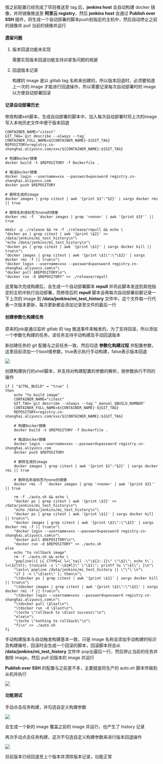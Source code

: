 
按之前配置已经完成了项目推送至 tag 后，**jenkins host** 会自动构建 docker 镜像，并将镜像推送至 **阿里云 registry**，然后 **jenkins host** 会通过 **Publish over SSH** 插件，将生成一个自动部署的脚本push到指定的主机中，然后自动停止之前的镜像并 pull 当前的镜像并运行

#### 遗留问题

1. 版本回退功能未实现

   需要实现版本回退功能支持对紧急问题的规避

2. 回退版本记录

   构建的 image 是以 gitlab tag 名称来创建的，所以版本回退时，必须要知道上一次的 image 才能进行回退操作，所以需要记录每次自动部署时的 image 以方便自动部署回滚

#### 记录自动部署历史

修改构建ssh脚本，生成自动部署的脚本中，加入每次自动部署时将上次的image写入本地历史文件中便于版本回退

```shell
CONTAINER_NAME="citest"
GIT_TAG=`git describe --always --tag`
CONTAINER_FULL_NAME=${CONTAINER_NAME}-${GIT_TAG}
REPOSITORY=registry.cn-shanghai.aliyuncs.com/xxx/${CONTAINER_NAME}:${GIT_TAG}

# 构建Docker镜像
docker build -t $REPOSITORY -f Dockerfile .

# 推送Docker镜像
docker login --username=xxx --password=password registry.cn-shanghai.aliyuncs.com
docker push $REPOSITORY

# 删除生成的image
docker images | grep citest | awk '{print $1":"$2}' | xargs docker rmi || true

# 删除名称或标签为none的镜像
docker rmi -f  `docker images | grep '<none>' | awk '{print $3}'` || true

mkdir -p ./release && rm -f ./release/repull && echo \
"docker ps | grep citest | awk '{print \$2}' >> /data/jenkins/mi_test_history\n"\
"echo /data/jenkins/mi_test_history\n"\
"docker ps | grep citest | awk '{print \$1}' | xargs docker kill || true\n"\
"docker images | grep citest | awk '{print \$1\":\"\$2}' | xargs docker rmi -f || true\n"\
"docker login --username=xxx --password=password registry.cn-shanghai.aliyuncs.com\n"\
"docker pull $REPOSITORY\n"\
"docker run -d $REPOSITORY" >> ./release/repull
```

这里每次完成构建后，会生成一个自动部署脚本 **repull** 并将此脚本发送到其他指定的主机中执行自动部署，而修改后的 **repull** 脚本会再每次自动部署前都记录一下上次的 image 到 **/data/jenkins/mi_test_history** 文件中，这个文件每一行代表一次版本更新，每次更新都会添加记录至文件的最后一行

#### 创建参数化构建任务

原来的job是通过监听 gitlab 的 tag 推送事件来触发的，为了支持回滚，所以添加一个参数化构建的任务，该任务支持手动构建及手动回退版本

新创建任务的 git 配置与之前任务一致，然后勾选 **参数化构建过程** 并配置参数，这里目前添加一个bool值参数，true表示执行手动构建，false表示版本回退

![](https://user-gold-cdn.xitu.io/2019/8/20/16cae61d73250734?w=1846&h=834&f=png&s=113218)

创建构建执行的shell脚本，并支持对构建配置的参数的解析，按参数执行不同的操作

```shell
if [ "$CTRL_BUILD" = "true" ]
then
	echo "to build image"
	CONTAINER_NAME="citest"
	GIT_TAG=`git describe --always --tag`"_manual_$BUILD_NUMBER"
    CONTAINER_FULL_NAME=${CONTAINER_NAME}-${GIT_TAG}
	REPOSITORY=registry.cn-shanghai.aliyuncs.com/xxx/${CONTAINER_NAME}:${GIT_TAG}

	# 构建Docker镜像
	docker build -t $REPOSITORY -f Dockerfile .

	# 推送Docker镜像
	docker login --username=xxx --password=password registry.cn-shanghai.aliyuncs.com
	docker push $REPOSITORY

	# 删除生成的image
	docker images | grep citest | awk '{print $1":"$2}' | xargs docker rmi || true

	# 删除名称或标签为none的镜像
	docker rmi -f  `docker images | grep '<none>' | awk '{print $3}'` || true

	rm -f ./auto.sh && echo \
	"docker ps | grep citest | awk '{print \$2}' >> /data/jenkins/mi_test_history\n"\
	"echo /data/jenkins/mi_test_history\n"\
	"docker ps | grep citest | awk '{print \$1}' | xargs docker kill || true\n"\
	"docker images | grep citest | awk '{print \$1\":\"\$2}' | xargs docker rmi -f || true\n"\
	"docker login --username=xxx --password=password registry.cn-shanghai.aliyuncs.com\n"\
	"docker pull $REPOSITORY\n"\
	"docker run -d $REPOSITORY" >> ./auto.sh
else
	echo "to rollback image"
    rm -f ./auto.sh && echo \
	"popline(){ LC_CTYPE=C l=\`tail -\"\${2:-1}\" \"\$1\"; echo t\`; l=\${l%t}; truncate -s \"-\${#l}\" \"\$1\"; printf %s \"\$l\"; }\n"\
	"last=\`popline /data/jenkins/mi_test_history || \"\"\`\n"\
	"if [ -n \"\$last\" ]; then\n"\
	"\tdocker ps | grep citest | awk '{print \$1}' | xargs docker kill || true\n"\
	"\tdocker images | grep citest | awk '{print \$1\":\"\$2}' | xargs docker rmi -f || true\n"\
	"\tdocker login --username=xxx --password=password registry.cn-shanghai.aliyuncs.com\n"\
	"\tdocker pull \$last\n"\
	"\tdocker run -d \$last\n"\
	"\techo \"rollback to \$last success\"\n"\
	"else\n"\
	"\techo \"nothing to rollback\"\n"\
	"fi\n" >> ./auto.sh
fi
```

手动构建版本与自动触发构建基本一致，只是 image 名称会添加手动构建的标识及构建编号，回滚时会生成一个回滚的脚本，回滚脚本将会从 **/data/jenkins/mi_test_history** 文件中 pop出最后一行，然后停止当前的任务并删除 image，然后 pull 旧版本的 image 并运行

**Publish over SSH** 的配置与之前差不多，主要就是将生产的 auto.sh 脚本传输到从机并执行

![](https://user-gold-cdn.xitu.io/2019/8/20/16cae6205573e398?w=1780&h=1132&f=png&s=159972)

#### 功能测试

手动点击任务构建，并勾选自定义构建参数

![](https://user-gold-cdn.xitu.io/2019/8/20/16cae62bdb3c54a5?w=1416&h=940&f=png&s=214775)

会生成一个新的 image 覆盖之前的 image 并运行，也产生了 history 记录

再次手动点击任务构建，这次不勾选自定义构建参数来进行版本回退操作

![](https://user-gold-cdn.xitu.io/2019/8/20/16cae6241ae79e1e?w=1414&h=948&f=png&s=221299)

目前版本已经回退至上个版本并清除版本记录，功能正常